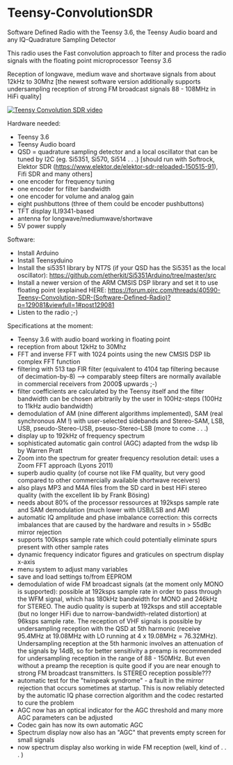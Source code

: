 # Teensy-ConvolutionSDR

Software Defined Radio with the Teensy 3.6, the Teensy Audio board and any IQ-Quadrature Sampling Detector

This radio uses the Fast convolution approach to filter and process the radio signals with the floating point microprocessor Teensy 3.6

Reception of longwave, medium wave and shortwave signals from about 12kHz to 30Mhz [the newest software version additionally supports undersampling reception of strong FM broadcast signals 88 - 108MHz in HiFi quality]

[![Teensy Convolution SDR video](http://img.youtube.com/vi/VdJXrZoBHjU/0.jpg)](http://www.youtube.com/watch?v=VdJXrZoBHjU)

Hardware needed:
- Teensy 3.6
- Teensy Audio board
- QSD = quadrature sampling detector and a local oscillator that can be tuned by I2C (eg. Si5351, Si570, Si514 . . .)
[should run with Softrock, Elektor SDR (https://www.elektor.de/elektor-sdr-reloaded-150515-91), Fifi SDR and many others]
- one encoder for frequency tuning
- one encoder for filter bandwidth
- one encoder for volume and analog gain
- eight pushbuttons (three of them could be encoder pushbuttons)
- TFT display ILI9341-based
- antenna for longwave/mediumwave/shortwave
- 5V power supply

Software: 
- Install Arduino
- Install Teensyduino
- Install the si5351 library by NT7S (if your QSD has the Si5351 as the local oscillator): https://github.com/etherkit/Si5351Arduino/tree/master/src
- Install a newer version of the ARM CMSIS DSP library and set it to use floating point (explained HERE: https://forum.pjrc.com/threads/40590-Teensy-Convolution-SDR-(Software-Defined-Radio)?p=129081&viewfull=1#post129081
- Listen to the radio ;-)

Specifications at the moment:
* Teensy 3.6 with audio board working in floating point
* reception from about 12kHz to 30Mhz
* FFT and inverse FFT with 1024 points using the new CMSIS DSP lib complex FFT function
* filtering with 513 tap FIR filter (equivalent to 4104 tap filtering because of decimation-by-8) --> comparably steep filters are normally available in commercial receivers from 2000$ upwards ;-)
* filter coefficients are calculated by the Teensy itself and the filter bandwidth can be chosen arbitrarily by the user in 100Hz-steps (100Hz to 11kHz audio bandwidth)
* demodulation of AM (nine different algorithms implemented), SAM (real synchronous AM !) with user-selected sidebands and Stereo-SAM, LSB, USB, pseudo-Stereo-USB, pseuso-Stereo-LSB (more to come . . .)
* display up to 192kHz of frequency spectrum
* sophisticated automatic gain control (AGC) adapted from the wdsp lib by Warren Pratt
* Zoom into the spectrum for greater frequency resolution detail: uses a Zoom FFT approach (Lyons 2011)
* superb audio quality (of course not like FM quality, but very good compared to other commercially available shortwave receivers)
* also plays MP3 and M4A files from the SD card in best HiFi stereo quality (with the excellent lib by Frank Bösing)
* needs about 80% of the processor ressources at 192ksps sample rate and SAM demodulation (much lower with USB/LSB and AM)
* automatic IQ amplitude and phase imbalance correction: this corrects imbalances that are caused by the hardware and results in > 55dBc mirror rejection
* supports 100ksps sample rate which could potentially eliminate spurs present with other sample rates
* dynamic frequency indicator figures and graticules on spectrum display x-axis
* menu system to adjust many variables
* save and load settings to/from EEPROM
* demodulation of wide FM broadcast signals (at the moment only MONO is supported): possible at 192ksps sample rate in order to pass through the WFM signal, which has 180kHz bandwidth for MONO and 246kHz for STEREO. The audio quality is superb at 192ksps and still acceptable (but no longer HiFi due to narrow-bandwidth-related distortion) at 96ksps sample rate. The reception of VHF signals is possible by undersampling reception with the QSD at 5th harmonic (receive 95.4MHz at 19.08MHz with LO running at 4 x 19.08MHz = 76.32MHz). Undersampling reception at the 5th harmonic involves an attenuation of the signals by 14dB, so for better sensitivity a preamp is recommended for undersampling reception in the range of 88 - 150MHz. But even without a preamp the reception is quite good if you are near enough to strong FM broadcast transmitters. Is STEREO reception possible???
* automatic test for the "twinpeak syndrome" - a fault in the mirror rejection that occurs sometimes at startup. This is now reliably detected by the automatic IQ phase correction algorithm and the codec restarted to cure the problem
* AGC now has an optical indicator for the AGC threshold and many more AGC parameters can be adjusted
* Codec gain has now its own automatic AGC
* Spectrum display now also has an "AGC" that prevents empty screen for small signals
* now spectrum display also working in wide FM reception (well, kind of . . . )

 


